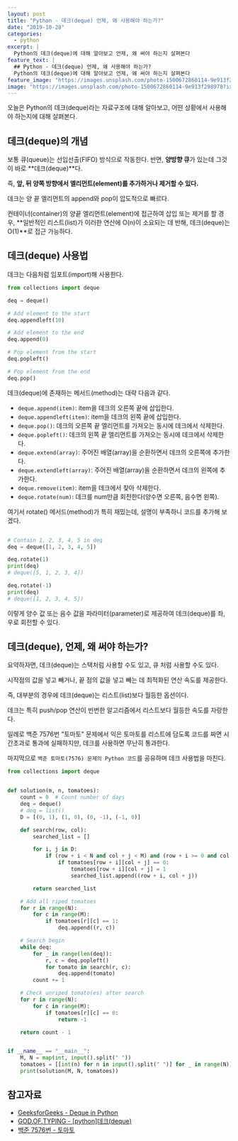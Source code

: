 ```yaml
---
layout: post
title: "Python - 데크(deque) 언제, 왜 사용해야 하는가?"
date: "2019-10-28"
categories:
  - python
excerpt: |
  Python의 데크(deque)에 대해 알아보고 언제, 왜 써야 하는지 살펴본다
feature_text: |
  ## Python - 데크(deque) 언제, 왜 사용해야 하는가?
  Python의 데크(deque)에 대해 알아보고 언제, 왜 써야 하는지 살펴본다
feature_image: "https://images.unsplash.com/photo-1500672860114-9e913f298978?ixlib=rb-1.2.1&ixid=eyJhcHBfaWQiOjEyMDd9&auto=format&fit=crop&w=1949&q=80"
image: "https://images.unsplash.com/photo-1500672860114-9e913f298978?ixlib=rb-1.2.1&ixid=eyJhcHBfaWQiOjEyMDd9&auto=format&fit=crop&w=1949&q=80"
---
```


오늘은 Python의 데크(deque)라는 자료구조에 대해 알아보고, 어떤 상황에서 사용해야 하는지에 대해 살펴본다.

## 데크(deque)의 개념

보통 큐(queue)는 선입선출(FIFO) 방식으로 작동한다. 반면, **양방향 큐**가 있는데 그것이 바로 **데크(deque)**다.

즉, **앞, 뒤 양쪽 방향에서 엘리먼트(element)를 추가하거나 제거할 수 있다.**

데크는 양 끝 엘리먼트의 append와 pop이 압도적으로 빠르다.

컨테이너(container)의 양끝 엘리먼트(element)에 접근하여 삽입 또는 제거를 할 경우, **일반적인 리스트(list)가 이러한 연산에 O(n)이 소요되는 데 반해, 데크(deque)는 O(1)**로 접근 가능하다.

## 데크(deque) 사용법

데크는 다음처럼 임포트(import)해 사용한다.

```python
from collections import deque

deq = deque()

# Add element to the start
deq.appendleft(10)

# Add element to the end
deq.append(0)

# Pop element from the start
deq.popleft()

# Pop element from the end
deq.pop()
```

데크(deque)에 존재하는 메서드(method)는 대략 다음과 같다.

- `deque.append(item)`: item을 데크의 오른쪽 끝에 삽입한다.
- `deque.appendleft(item)`: item을 데크의 왼쪽 끝에 삽입한다.
- `deque.pop()`: 데크의 오른쪽 끝 엘리먼트를 가져오는 동시에 데크에서 삭제한다.
- `deque.popleft()`: 데크의 왼쪽 끝 엘리먼트를 가져오는 동시에 데크에서 삭제한다.
- `deque.extend(array)`: 주어진 배열(array)을 순환하면서 데크의 오른쪽에 추가한다.
- `deque.extendleft(array)`: 주어진 배열(array)을 순환하면서 데크의 왼쪽에 추가한다.
- `deque.remove(item)`: item을 데크에서 찾아 삭제한다.
- `deque.rotate(num)`: 데크를 num만큼 회전한다(양수면 오른쪽, 음수면 왼쪽).

여기서 rotate() 메서드(method)가 특히 재밌는데, 설명이 부족하니 코드를 추가해 보겠다.

```python

# Contain 1, 2, 3, 4, 5 in deq
deq = deque([1, 2, 3, 4, 5])

deq.rotate(1)
print(deq)
# deque([5, 1, 2, 3, 4])

deq.rotate(-1)
print(deq)
# deque([1, 2, 3, 4, 5])
```

이렇게 양수 값 또는 음수 값을 파라미터(parameter)로 제공하여 데크(deque)를 좌, 우로 회전할 수 있다.

## 데크(deque), 언제, 왜 써야 하는가?

요약하자면, 데크(deque)는 스택처럼 사용할 수도 있고, 큐 처럼 사용할 수도 있다.

시작점의 값을 넣고 빼거나, 끝 점의 값을 넣고 빼는 데 최적화된 연산 속도를 제공한다.

즉, 대부분의 경우에 데크(deque)는 리스트(list)보다 월등한 옵션이다.

데크는 특히 push/pop 연산이 빈번한 알고리즘에서 리스트보다 월등한 속도를 자랑한다.

일례로 백준 7576번 "토마토" 문제에서 익은 토마토를 리스트에 담도록 코드를 짜면 시간초과로 통과에 실패하지만, 데크를 사용하면 무난히 통과한다.

마지막으로 `백준 토마토(7576) 문제의 Python 코드`를 공유하며 데크 사용법을 마친다.

```python
from collections import deque


def solution(m, n, tomatoes):
    count = 0  # Count number of days
    deq = deque()
    # deq = list()
    D = [(0, 1), (1, 0), (0, -1), (-1, 0)]

    def search(row, col):
        searched_list = []

        for i, j in D:
            if (row + i < N and col + j < M) and (row + i >= 0 and col + j >= 0):
                if tomatoes[row + i][col + j] == 0:
                    tomatoes[row + i][col + j] = 1
                    searched_list.append((row + i, col + j))

        return searched_list

    # Add all riped tomatoes
    for r in range(N):
        for c in range(M):
            if tomatoes[r][c] == 1:
                deq.append((r, c))

    # Search begin
    while deq:
        for _ in range(len(deq)):
            r, c = deq.popleft()
            for tomato in search(r, c):
                deq.append(tomato)
        count += 1

    # Check unriped tomato(es) after search
    for r in range(N):
        for c in range(M):
            if tomatoes[r][c] == 0:
                return -1

    return count - 1


if __name__ == "__main__":
    M, N = map(int, input().split(" "))
    tomatoes = [[int(n) for n in input().split(" ")] for _ in range(N)]
    print(solution(M, N, tomatoes))

```

## 참고자료

- [GeeksforGeeks - Deque in Python](https://www.geeksforgeeks.org/deque-in-python/)
- [GOD.OF.TYPING - [python]데크(deque)](https://godoftyping.wordpress.com/2015/04/24/python-%EB%8D%B0%ED%81%ACdeque/)
- [백준 7576번 - 토마토](https://www.acmicpc.net/problem/7576)
